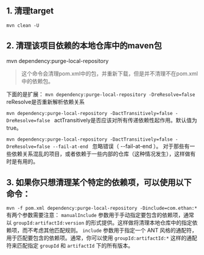 ## 1. 清理target
`mvn clean -U`

## 2. 清理该项目依赖的本地仓库中的maven包
mvn dependency:purge-local-repository
> 这个命令会清理pom.xml中的包，并重新下载，但是并不清理不在pom.xml中的依赖包。

下面的是扩展：
`mvn dependency:purge-local-repository -DreResolve=false` reResolve是否重新解析依赖关系

`mvn dependency:purge-local-repository -DactTransitively=false -DreResolve=false ` actTransitively是否应该对所有传递依赖性起作用。默认值为true。

`mvn dependency:purge-local-repository -DactTransitively=false -DreResolve=false --fail-at-end ` 忽略错误（ --fail-at-end ）。 对于那些有一些依赖关系混乱的项目，或者依赖于一些内部的仓库（这种情况发生），这样做有时是有用的。

## 3. 如果你只想清理某个特定的依赖项，可以使用以下命令：
`mvn -f pom.xml dependency:purge-local-repository -Dinclude=com.ethan:*`
有两个参数需要注意：
    `manualInclude` 参数用于手动指定要包含的依赖项，通常以 `groupId:artifactId:version` 的形式提供。这样做将清理本地仓库中的指定依赖项，而不考虑其他匹配规则。
    `include` 参数用于指定一个 ANT 风格的通配符，用于匹配要包含的依赖项。通常，你可以使用 `groupId:artifactId:*` 这样的通配符来匹配指定 `groupId` 和 `artifactId` 下的所有版本。